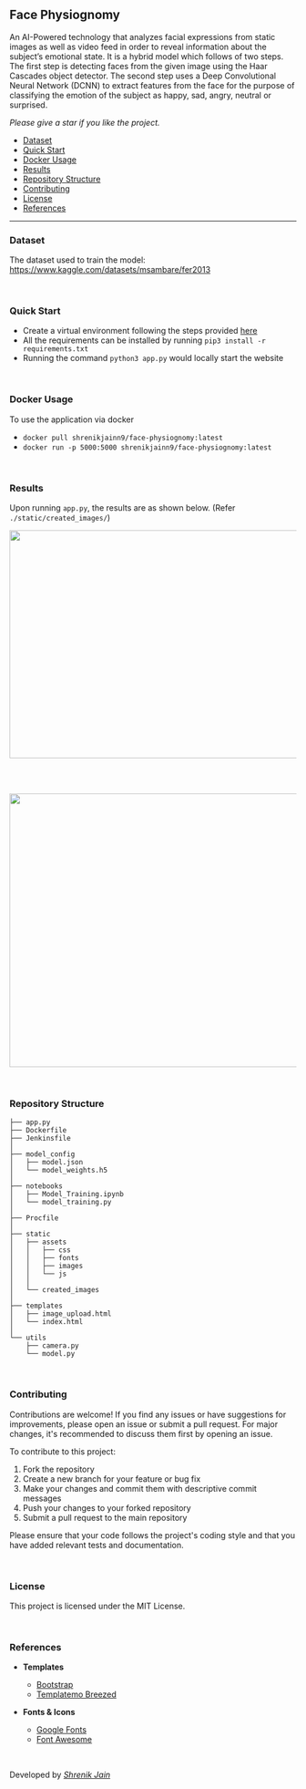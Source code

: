 ## Face Physiognomy

An AI-Powered technology that analyzes facial expressions from static images as well as video feed in order to reveal information about the subject’s emotional state. It is a hybrid model which follows of two steps. The first step is detecting faces from the given image using the Haar Cascades object detector. The second step uses a Deep Convolutional Neural Network (DCNN) to extract features from the face for the purpose of classifying the emotion of the subject as happy, sad, angry, neutral or surprised.

*Please give a star if you like the project.*

- [Dataset](#dataset)
- [Quick Start](#quick-start)
- [Docker Usage](#docker-usage)
- [Results](#results)
- [Repository Structure](#repository-structure)
- [Contributing](#contributing)
- [License](#license)
- [References](#references)

---
### Dataset
The dataset used to train the model: https://www.kaggle.com/datasets/msambare/fer2013

<br>

### Quick Start
- Create a virtual environment following the steps provided [here](https://packaging.python.org/en/latest/guides/installing-using-pip-and-virtual-environments/)
- All the requirements can be installed by running `pip3 install -r requirements.txt`
- Running the command `python3 app.py` would locally start the website

<br>

### Docker Usage
To use the application via docker
- ```docker pull shrenikjainn9/face-physiognomy:latest```
- ```docker run -p 5000:5000 shrenikjainn9/face-physiognomy:latest```

<br>

### Results
Upon running `app.py`, the results are as shown below. (Refer `./static/created_images/`)

<p align="center">
  <img src="https://github.com/shrenik-jain/face-physiognomy/blob/main/static/assets/images/website.png" width="850px" height="400px"/></p>
 <br>
 <br>
<p align="center">
  <img src="https://github.com/shrenik-jain/face-physiognomy/blob/main/static/assets/images/upload_image.png" width="640px" height="480px"/></p>

<br>

### Repository Structure
```
├── app.py
├── Dockerfile
├── Jenkinsfile
│
├── model_config
│   ├── model.json
│   └── model_weights.h5
│
├── notebooks
│   ├── Model_Training.ipynb
│   └── model_training.py
│
├── Procfile
│
├── static
│   ├── assets
│   │   ├── css
│   │   ├── fonts
│   │   ├── images
│   │   └── js
│   │
│   └── created_images
│
├── templates
│   ├── image_upload.html
│   └── index.html
│
└── utils
    ├── camera.py
    └── model.py
```

<br>

### Contributing
Contributions are welcome! If you find any issues or have suggestions for improvements, please open an issue or submit a pull request. For major changes, it's recommended to discuss them first by opening an issue.

To contribute to this project:
1. Fork the repository
2. Create a new branch for your feature or bug fix
3. Make your changes and commit them with descriptive commit messages
4. Push your changes to your forked repository
5. Submit a pull request to the main repository

Please ensure that your code follows the project's coding style and that you have added relevant tests and documentation.

<br>

### License
This project is licensed under the MIT License.

<br>

### References
- **Templates**
    - [Bootstrap](https://getbootstrap.com)
    - [Templatemo Breezed](https://templatemo.com/tm-543-breezed)

- **Fonts & Icons**
    - [Google Fonts](https://fonts.google.com/)
    - [Font Awesome](https://fontawesome.com/)

<br>

Developed by [*Shrenik Jain*](https://shrenik-jain.github.io/)

